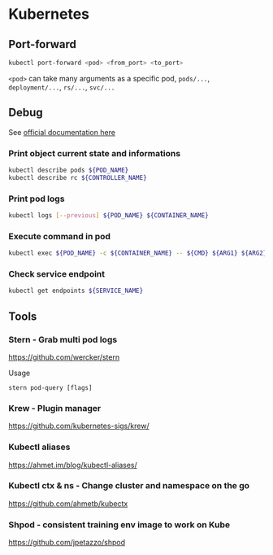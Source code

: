 # Kubernetes

## Port-forward

```bash
kubectl port-forward <pod> <from_port> <to_port>
```

`<pod>` can take many arguments as a specific pod, `pods/...`, `deployment/...`, `rs/...`, `svc/...`

## Debug

See [official documentation here](https://kubernetes.io/docs/tasks/debug-application-cluster/debug-application/)

### Print object current state and informations
```bash
kubectl describe pods ${POD_NAME}
kubectl describe rc ${CONTROLLER_NAME}
```

### Print pod logs
```bash
kubectl logs [--previous] ${POD_NAME} ${CONTAINER_NAME}
```

### Execute command in pod 
```bash
kubectl exec ${POD_NAME} -c ${CONTAINER_NAME} -- ${CMD} ${ARG1} ${ARG2} ... ${ARGN}
```

### Check service endpoint
```bash
kubectl get endpoints ${SERVICE_NAME}
```

## Tools

### Stern - Grab multi pod logs
https://github.com/wercker/stern

Usage
```
stern pod-query [flags]
```

### Krew - Plugin manager
https://github.com/kubernetes-sigs/krew/

### Kubectl aliases
https://ahmet.im/blog/kubectl-aliases/

### Kubectl ctx & ns - Change cluster and namespace on the go
https://github.com/ahmetb/kubectx

### Shpod - consistent training env image to work on Kube
https://github.com/jpetazzo/shpod



